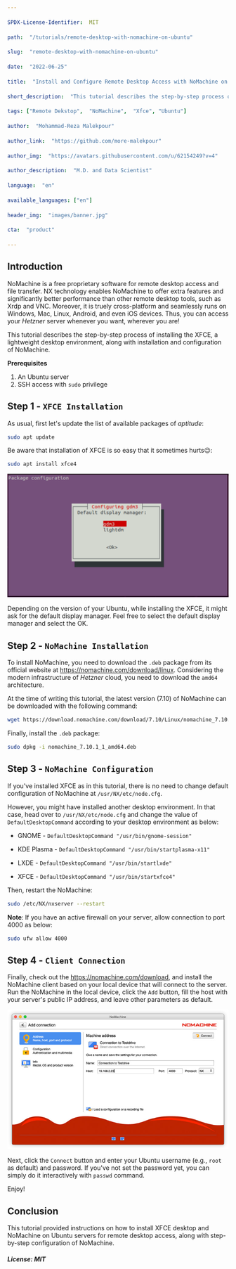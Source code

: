 ```yaml
---

SPDX-License-Identifier:  MIT

path:  "/tutorials/remote-desktop-with-nomachine-on-ubuntu"

slug:  "remote-desktop-with-nomachine-on-ubuntu"

date:  "2022-06-25"

title:  "Install and Configure Remote Desktop Access with NoMachine on Ubuntu Server"

short_description:  "This tutorial describes the step-by-step process of installing the XFCE, a lightweight desktop environment, along with the installation and configuration of NoMachine."

tags: ["Remote Dekstop",  "NoMachine",  "Xfce", "Ubuntu"]

author:  "Mohammad-Reza Malekpour"

author_link:  "https://github.com/more-malekpour"

author_img:  "https://avatars.githubusercontent.com/u/62154249?v=4"

author_description:  "M.D. and Data Scientist"

language:  "en"

available_languages: ["en"]

header_img:  "images/banner.jpg"

cta:  "product"

---
```


  

## Introduction

NoMachine is a free proprietary software for remote desktop access and file transfer. NX technology enables NoMachine to offer extra features and significantly better performance than other remote desktop tools, such as Xrdp and VNC. 
Moreover, it is truely cross-platform and seamlessly runs on Windows, Mac, Linux, Android, and even iOS devices. Thus, you can access your *Hetzner* server whenever you want, wherever you are!

This tutorial describes the step-by-step process of installing the XFCE, a lightweight desktop environment, along with installation and configuration of NoMachine.

**Prerequisites**
1.  An Ubuntu server
2.  SSH access with `sudo` privilege

## Step 1 - `XFCE Installation`

As usual, first let's update the list of available packages of *aptitude*:
```bash
sudo apt update
```
Be aware that installation of XFCE is so easy that it sometimes hurts😉:
```bash
sudo apt install xfce4
```
![Display Manager](images/display_manager.png)

Depending on the version of your Ubuntu, while installing the XFCE, it might ask for the default display manager. Feel free to select the default display manager and select the OK.


## Step 2 - `NoMachine Installation`

To install NoMachine, you need to download the `.deb` package from its official website at https://nomachine.com/download/linux. Considering the modern infrastructure of *Hetzner* cloud, you need to download the `amd64` architecture.

At the time of writing this tutorial, the latest version (7.10) of NoMachine can be downloaded with the following command:
```bash
wget https://download.nomachine.com/download/7.10/Linux/nomachine_7.10.1_1_amd64.deb
```
Finally, install the `.deb` package:
```bash
sudo dpkg -i nomachine_7.10.1_1_amd64.deb
``` 

## Step 3 - `NoMachine Configuration`
If you've installed XFCE as in this tutorial, there is no need to change default configuration of NoMachine at `/usr/NX/etc/node.cfg`. 

However, you might have installed another desktop environment. In that case, head over to `/usr/NX/etc/node.cfg` and change the value of `DefaultDesktopCommand` according to your desktop environment as below:
  

* GNOME - `DefaultDesktopCommand "/usr/bin/gnome-session"`

* KDE Plasma - `DefaultDesktopCommand "/usr/bin/startplasma-x11"`

* LXDE - `DefaultDesktopCommand "/usr/bin/startlxde"`

* XFCE - `DefaultDesktopCommand "/usr/bin/startxfce4"`
  
 Then, restart the NoMachine:
 ```bash
sudo /etc/NX/nxserver --restart
```

**Note**: If you have an active firewall on your server, allow connection to port 4000 as below:

```bash
sudo ufw allow 4000
```

## Step 4 - `Client Connection`
Finally, check out the https://nomachine.com/download, and install the NoMachine client based on your local device that will connect to the server. Run the NoMachine in the local device, click the `Add` button, fill the host with your server's public IP address, and leave other parameters as default. 

![Add Connection](images/newconnection_protocol.jpg)

Next, click the `Connect` button and enter your Ubuntu username (e.g., `root` as default) and password. If you've not set the password yet, you can simply do it interactively with `passwd` command.

Enjoy!

## Conclusion

This tutorial provided instructions on how to install XFCE desktop and NoMachine on Ubuntu servers for remote desktop access, along with step-by-step configuration of NoMachine.

  

##### License: MIT

  

<!--

  

Contributor's Certificate of Origin

  

By making a contribution to this project, I certify that:

  

(a) The contribution was created in whole or in part by me and I have

the right to submit it under the license indicated in the file; or

  

(b) The contribution is based upon previous work that, to the best of my

knowledge, is covered under an appropriate license and I have the

right under that license to submit that work with modifications,

whether created in whole or in part by me, under the same license

(unless I am permitted to submit under a different license), as

indicated in the file; or

  

(c) The contribution was provided directly to me by some other person

who certified (a), (b) or (c) and I have not modified it.

  

(d) I understand and agree that this project and the contribution are

public and that a record of the contribution (including all personal

information I submit with it, including my sign-off) is maintained

indefinitely and may be redistributed consistent with this project

or the license(s) involved.

  

Signed-off-by: [Mohammad-Reza Malekpour | more.malekpour@outlook.com]

  

-->
